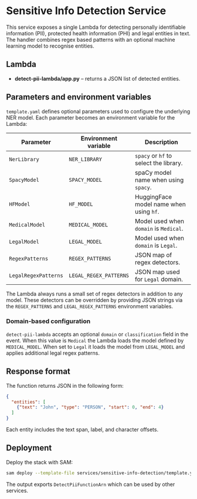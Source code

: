 # Sensitive Info Detection Service

This service exposes a single Lambda for detecting personally identifiable
information (PII), protected health information (PHI) and legal entities in text.
The handler combines regex based patterns with an optional machine learning
model to recognise entities.

## Lambda

- **detect-pii-lambda/app.py** – returns a JSON list of detected entities.

## Parameters and environment variables

`template.yaml` defines optional parameters used to configure the underlying NER
model. Each parameter becomes an environment variable for the Lambda:

| Parameter   | Environment variable | Description                                |
| ----------- | -------------------- | ------------------------------------------ |
| `NerLibrary` | `NER_LIBRARY`       | `spacy` or `hf` to select the library.     |
| `SpacyModel` | `SPACY_MODEL`       | spaCy model name when using `spacy`.       |
| `HFModel`    | `HF_MODEL`          | HuggingFace model name when using `hf`.    |
| `MedicalModel` | `MEDICAL_MODEL`   | Model used when `domain` is `Medical`. |
| `LegalModel` | `LEGAL_MODEL`       | Model used when `domain` is `Legal`. |
| `RegexPatterns` | `REGEX_PATTERNS` | JSON map of regex detectors. |
| `LegalRegexPatterns` | `LEGAL_REGEX_PATTERNS` | JSON map used for `Legal` domain. |

The Lambda always runs a small set of regex detectors in addition to any model.
These detectors can be overridden by providing JSON strings via the
`REGEX_PATTERNS` and `LEGAL_REGEX_PATTERNS` environment variables.

### Domain-based configuration

`detect-pii-lambda` accepts an optional `domain` or `classification` field in
the event. When this value is `Medical` the Lambda loads the model defined by
`MEDICAL_MODEL`. When set to `Legal` it loads the model from `LEGAL_MODEL` and
applies additional legal regex patterns.

## Response format

The function returns JSON in the following form:

```json
{
  "entities": [
    {"text": "John", "type": "PERSON", "start": 0, "end": 4}
  ]
}
```

Each entity includes the text span, label, and character offsets.

## Deployment

Deploy the stack with SAM:

```bash
sam deploy --template-file services/sensitive-info-detection/template.yaml --stack-name sensitive-info
```

The output exports `DetectPiiFunctionArn` which can be used by other services.
